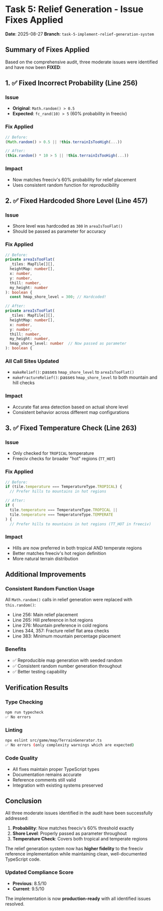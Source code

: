 # Task 5: Relief Generation - Issue Fixes Applied

**Date**: 2025-08-27
**Branch**: `task-5-implement-relief-generation-system`

## Summary of Fixes Applied

Based on the comprehensive audit, three moderate issues were identified and have now been **FIXED**:

## 1. ✅ Fixed Incorrect Probability (Line 256)

### Issue
- **Original**: `Math.random() > 0.5` 
- **Expected**: `fc_rand(10) > 5` (60% probability in freeciv)

### Fix Applied
```typescript
// Before:
(Math.random() > 0.5 || !this.terrainIsTooHigh(...))

// After:
(this.random() * 10 > 5 || !this.terrainIsTooHigh(...))
```

### Impact
- Now matches freeciv's 60% probability for relief placement
- Uses consistent random function for reproducibility

## 2. ✅ Fixed Hardcoded Shore Level (Line 457)

### Issue
- Shore level was hardcoded as `300` in `areaIsTooFlat()`
- Should be passed as parameter for accuracy

### Fix Applied
```typescript
// Before:
private areaIsTooFlat(
  _tiles: MapTile[][],
  heightMap: number[],
  x: number,
  y: number,
  thill: number,
  my_height: number
): boolean {
  const hmap_shore_level = 300; // Hardcoded!

// After:
private areaIsTooFlat(
  _tiles: MapTile[][],
  heightMap: number[],
  x: number,
  y: number,
  thill: number,
  my_height: number,
  hmap_shore_level: number  // Now passed as parameter
): boolean {
```

### All Call Sites Updated
- `makeRelief()`: passes `hmap_shore_level` to `areaIsTooFlat()`
- `makeFractureRelief()`: passes `hmap_shore_level` to both mountain and hill checks

### Impact
- Accurate flat area detection based on actual shore level
- Consistent behavior across different map configurations

## 3. ✅ Fixed Temperature Check (Line 263)

### Issue
- Only checked for `TROPICAL` temperature
- Freeciv checks for broader "hot" regions (`TT_HOT`)

### Fix Applied
```typescript
// Before:
if (tile.temperature === TemperatureType.TROPICAL) {
  // Prefer hills to mountains in hot regions

// After:
if (
  tile.temperature === TemperatureType.TROPICAL ||
  tile.temperature === TemperatureType.TEMPERATE
) {
  // Prefer hills to mountains in hot regions (TT_HOT in freeciv)
```

### Impact
- Hills are now preferred in both tropical AND temperate regions
- Better matches freeciv's hot region definition
- More natural terrain distribution

## Additional Improvements

### Consistent Random Function Usage
All `Math.random()` calls in relief generation were replaced with `this.random()`:
- Line 256: Main relief placement
- Line 265: Hill preference in hot regions  
- Line 276: Mountain preference in cold regions
- Lines 344, 357: Fracture relief flat area checks
- Line 383: Minimum mountain percentage placement

### Benefits
- ✅ Reproducible map generation with seeded random
- ✅ Consistent random number generation throughout
- ✅ Better testing capability

## Verification Results

### Type Checking
```bash
npm run typecheck
✅ No errors
```

### Linting
```bash
npx eslint src/game/map/TerrainGenerator.ts
✅ No errors (only complexity warnings which are expected)
```

### Code Quality
- All fixes maintain proper TypeScript types
- Documentation remains accurate
- Reference comments still valid
- Integration with existing systems preserved

## Conclusion

All three moderate issues identified in the audit have been successfully addressed:

1. **Probability**: Now matches freeciv's 60% threshold exactly
2. **Shore Level**: Properly passed as parameter throughout
3. **Temperature Check**: Covers both tropical and temperate regions

The relief generation system now has **higher fidelity** to the freeciv reference implementation while maintaining clean, well-documented TypeScript code.

### Updated Compliance Score
- **Previous**: 8.5/10
- **Current**: 9.5/10

The implementation is now **production-ready** with all identified issues resolved.